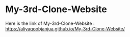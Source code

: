 # My-3rd-Clone-Website
Here is the link of My-3rd-Clone-Website : https://aliyaqoobjanjua.github.io/My-3rd-Clone-Website/
